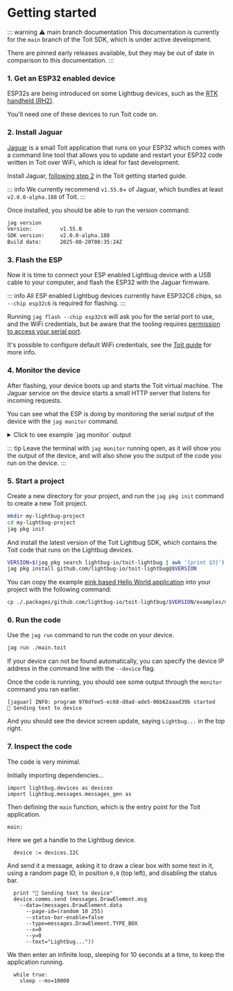 
# Getting started

::: warning ⚠️ main branch documentation
This documentation is currently for the `main` branch of the Toit SDK, which is under active development.

There are pinned early releases available, but they may be out of date in comparison to this documentation.
:::

### 1. Get an ESP32 enabled device

ESP32s are being introduced on some Lightbug devices, such as the [RTK handheld (RH2)](/devices/rtk/).

You'll need one of these devices to run Toit code on.

### 2. Install Jaguar

[Jaguar](https://github.com/toitlang/jaguar) is a small Toit application that runs on your ESP32 which comes with a command line tool that allows you to update and restart your ESP32 code written in Toit over WiFi, which is ideal for fast development.

Install Jaguar, [following step 2](https://docs.toit.io/getstarted/device/#2-install-jaguar) in the Toit getting started guide.

::: info
We currently recommend `v1.55.0`+ of Jaguar, which bundles at least `v2.0.0-alpha.188` of Toit.
:::

Once installed, you should be able to run the version command:

```sh
jag version
Version:         v1.55.0
SDK version:     v2.0.0-alpha.188
Build date:      2025-08-20T08:35:24Z
```

### 3. Flash the ESP

Now it is time to connect your ESP enabled Lightbug device with a USB cable to your computer, and flash the ESP32 with the Jaguar firmware.

::: info
All ESP enabled Lightbug devices currently have ESP32C6 chips, so `--chip esp32c6` is required for flashing.
:::

Running `jag flash --chip esp32c6` will ask you for the serial port to use, and the WiFi credentials, but be aware that the tooling requires [permission to access your serial port](https://github.com/toitlang/jaguar#permission-to-access-serial-port).

It's possible to configure default WiFi credentials, see the [Toit guide](https://docs.toit.io/getstarted/device/#3-flash-your-device) for more info.

### 4. Monitor the device

After flashing, your device boots up and starts the Toit virtual machine. The Jaguar service on the device starts a small HTTP server that listens for incoming requests.

You can see what the ESP is doing by monitoring the serial output of the device with the `jag monitor` command.

<details>
<summary>Click to see example `jag monitor` output</summary>

```
Starting serial monitor of port 'COM22' ...
[wifi] DEBUG: connected
ESP-ROM:esp32c6-20220919
Build:Sep 19 2022
rst:0x15 (USB_UART_HPSYS),boot:0x6f (SPI_FAST_FLASH_BOOT)
Saved PC:0x4081306a
SPIWP:0xee
mode:DIO, clock dESP-ROM:esp32c6-20220919
Build:Sep 19 2022
rst:0x15 (USB_UART_HPSYS),boot:0x6f (SPI_FAST_FLASH_BOOT)
Saved PC:0x400294a2
SPIWP:0xee
mode:DIO, clock div:2
load:0x40875720,len:0x9c
load:0x4086c110,len:0xb94
load:0x4086e610,len:0x2534
entry 0x4086c110
[toit] INFO: starting <v2.0.0-alpha.188>
[toit] DEBUG: clearing RTC memory: powered on by hardware source
[toit] INFO: running on ESP32C6 - revision 0.1
[wifi] DEBUG: connecting
[wifi] DEBUG: connected
[wifi] INFO: network address dynamically assigned through dhcp {ip: 192.168.68.50}
[wifi] INFO: dns server address dynamically assigned through dhcp {ip: [8.8.8.8, 1.1.1.1]}
[jaguar.http] INFO: running Jaguar device 'long-expert' (id: '736b8804-dcdf-4d96-890a-8785c1bfa31d') on 'http://192.168.68.50:9000'
```
</details>

::: tip
Leave the terminal with `jag monitor` running open, as it will show you the output of the device, and will also show you the output of the code you run on the device.
:::

### 5. Start a project

Create a new directory for your project, and run the `jag pkg init` command to create a new Toit project.

```sh
mkdir my-lightbug-project
cd my-lightbug-project
jag pkg init
```

And install the latest version of the Toit Lightbug SDK, which contains the Toit code that runs on the Lightbug devices.

```sh
VERSION=$(jag pkg search lightbug-io/toit-lightbug | awk '{print $3}')
jag pkg install github.com/lightbug-io/toit-lightbug@$VERSION
```

You can copy the example [eink based Hello World application](https://github.com/lightbug-io/toit-lightbug/blob/main/examples/modules/eink/element-box-text.toit) into your project with the following command:

```sh
cp ./.packages/github.com/lightbug-io/toit-lightbug/$VERSION/examples/modules/eink/element-box-text.toit ./main.toit
```

### 6. Run the code

Use the `jag run` command to run the code on your device.

```sh
jag run ./main.toit
```

If your device can not be found automatically, you can specify the device IP address in the command line with the `--device` flag.

Once the code is running, you should see some output through the `monitor` command you ran earlier.

```
[jaguar] INFO: program 970dfee5-ec68-d8ad-ade5-06b62aaad39b started
💬 Sending text to device
```

And you should see the device screen update, saying `Lightbug...` in the top right.

### 7. Inspect the code

The code is very minimal.

Initially importing dependencies...

```
import lightbug.devices as devices
import lightbug.messages.messages_gen as
```

Then defining the `main` function, which is the entry point for the Toit application.

```
main:
```

Here we get a handle to the Lightbug device.

```
  device := devices.I2C
```

And send it a message, asking it to draw a clear box with some text in it, using a random page ID, in position `0,0` (top left), and disabling the status bar.

```
  print "💬 Sending text to device"
  device.comms.send (messages.DrawElement.msg
    --data=(messages.DrawElement.data
      --page-id=(random 10 255)
      --status-bar-enable=false
      --type=messages.DrawElement.TYPE_BOX
      --x=0
      --y=0
      --text="Lightbug..."))
```

We then enter an infinite loop, sleeping for 10 seconds at a time, to keep the application running.

```
  while true:
    sleep --ms=10000
```
